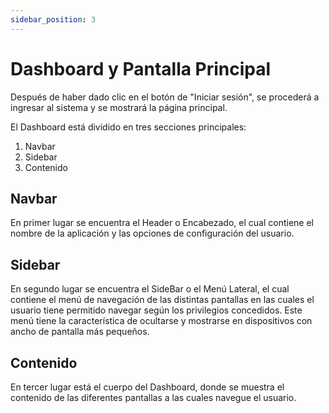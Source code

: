 ```yaml
---
sidebar_position: 3
---
```


# Dashboard y Pantalla Principal

Después de haber dado clic en el botón de "Iniciar sesión", se procederá a ingresar al sistema y se mostrará la página principal.

El Dashboard está dividido en tres secciones principales:

1. Navbar
2. Sidebar
3. Contenido

## Navbar

En primer lugar se encuentra el Header o Encabezado, el cual contiene el nombre de la aplicación y las opciones de configuración del usuario.

## Sidebar

En segundo lugar se encuentra el SideBar o el Menú Lateral, el cual contiene el menú de navegación de las distintas pantallas en las cuales el usuario tiene permitido navegar según los privilegios concedidos. Este menú tiene la característica de ocultarse y mostrarse en dispositivos con ancho de pantalla más pequeños.

## Contenido

En tercer lugar está el cuerpo del Dashboard, donde se muestra el contenido de las diferentes pantallas a las cuales navegue el usuario.
